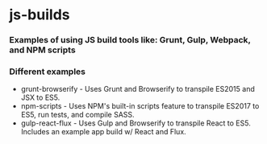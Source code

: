 # js-builds

### Examples of using JS build tools like: Grunt, Gulp, Webpack, and NPM scripts

### Different examples

* grunt-browserify - Uses Grunt and Browserify to transpile ES2015 and JSX to ES5.
* npm-scripts - Uses NPM's built-in scripts feature to transpile ES2017 to ES5, run tests, and compile SASS.
* gulp-react-flux - Uses Gulp and Browserify to transpile React to ES5. Includes an example app build w/ React and Flux.

